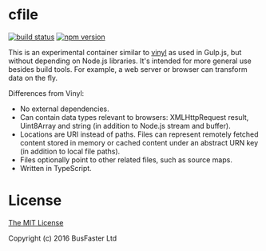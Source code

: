cfile
=====

[![build status](https://travis-ci.org/charto/cfile.svg?branch=master)](http://travis-ci.org/charto/cfile)
[![npm version](https://img.shields.io/npm/v/cfile.svg)](https://www.npmjs.com/package/cfile)

This is an experimental container similar to [vinyl](https://github.com/gulpjs/vinyl)
as used in Gulp.js, but without depending on Node.js libraries.
It's intended for more general use besides build tools.
For example, a web server or browser can transform data on the fly.

Differences from Vinyl:

- No external dependencies.
- Can contain data types relevant to browsers: XMLHttpRequest result, Uint8Array and string (in addition to Node.js stream and buffer).
- Locations are URI instead of paths. Files can represent remotely fetched content stored in memory or cached content under an abstract URN key (in addition to local file paths).
- Files optionally point to other related files, such as source maps.
- Written in TypeScript.

License
=======

[The MIT License](https://raw.githubusercontent.com/charto/cfile/master/LICENSE)

Copyright (c) 2016 BusFaster Ltd
